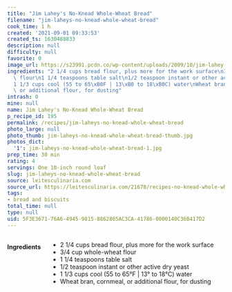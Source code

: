 ```yaml
---
title: "Jim Lahey's No-Knead Whole-Wheat Bread"
filename: "jim-laheys-no-knead-whole-wheat-bread"
cook_time: 1 h
created: '2021-09-01 09:33:53'
created_ts: 1630488833
description: null
difficulty: null
favorite: 0
image_url: https://s23991.pcdn.co/wp-content/uploads/2009/10/jim-lahey-no-knead-whole-wheat-bread.jpg
ingredients: "2 1/4 cups bread flour, plus more for the work surface\n3/4 cup whole-wheat\
  \ flour\n1 1/4 teaspoons table salt\n1/2 teaspoon instant or other active dry yeast\n\
  1 1/3 cups cool (55 to 65\xB0F | 13\xB0 to 18\xB0C) water\nWheat bran, cornmeal,\
  \ or additional flour, for dusting"
intrash: 0
mine: null
name: Jim Lahey's No-Knead Whole-Wheat Bread
p_recipe_id: 195
permalink: /recipes/jim-laheys-no-knead-whole-wheat-bread
photo_large: null
photo_thumb: jim-laheys-no-knead-whole-wheat-bread-thumb.jpg
photos_dict:
  '1': jim-laheys-no-knead-whole-wheat-bread-1.jpg
prep_time: 30 min
rating: 4
servings: One 10-inch round loaf
slug: jim-laheys-no-knead-whole-wheat-bread
source: leitesculinaria.com
source_url: https://leitesculinaria.com/21678/recipes-no-knead-whole-wheat-bread.html#recipe
tags:
- bread and biscuits
total_time: null
type: null
uid: 5F3E3671-76A6-4945-9815-8862865AC3CA-41786-0000140C36B417D2
---
```

<div class="large-8 medium-7 columns" id="writeup">	</div><!-- #writeup -->
</div><!-- #row-one -->
<div class="row" id="row-two">	<div class="medium-4 small-5 columns" id="ingredients"><h4>Ingredients</h4><div class="box box-ingredients content"><ul>
<li>2 1/4 cups bread flour, plus more for the work surface</li>
<li>3/4 cup whole-wheat flour</li>
<li>1 1/4 teaspoons table salt</li>
<li>1/2 teaspoon instant or other active dry yeast</li>
<li>1 1/3 cups cool (55 to 65°F | 13° to 18°C) water</li>
<li>Wheat bran, cornmeal, or additional flour, for dusting</li>
</ul>
</div>	</div>	<div class="medium-6 small-7 columns" id="directions">	</div>